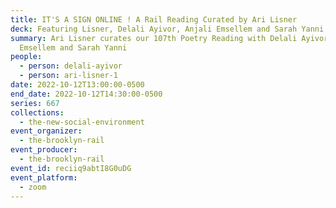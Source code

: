 ```yaml
---
title: IT'S A SIGN ONLINE ! A Rail Reading Curated by Ari Lisner
deck: Featuring Lisner, Delali Ayivor, Anjali Emsellem and Sarah Yanni
summary: Ari Lisner curates our 107th Poetry Reading with Delali Ayivor, Anjali
  Emsellem and Sarah Yanni
people:
  - person: delali-ayivor
  - person: ari-lisner-1
date: 2022-10-12T13:00:00-0500
end_date: 2022-10-12T14:30:00-0500
series: 667
collections:
  - the-new-social-environment
event_organizer:
  - the-brooklyn-rail
event_producer:
  - the-brooklyn-rail
event_id: reciiq9abtI8G0uDG
event_platform:
  - zoom
---
```

